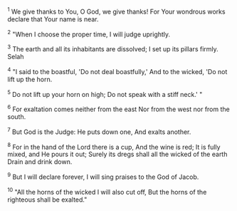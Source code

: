 <sup>1</sup> 
We give thanks to You, O God, we give thanks! For Your wondrous works declare that Your name is near. 

<sup>2</sup> 
"When I choose the proper time, I will judge uprightly. 

<sup>3</sup> 
The earth and all its inhabitants are dissolved; I set up its pillars firmly. Selah 

<sup>4</sup> 
"I said to the boastful, 'Do not deal boastfully,' And to the wicked, 'Do not lift up the horn. 

<sup>5</sup> 
Do not lift up your horn on high; Do not speak with a stiff neck.' " 

<sup>6</sup> 
For exaltation comes neither from the east Nor from the west nor from the south. 

<sup>7</sup> 
But God is the Judge: He puts down one, And exalts another. 

<sup>8</sup> 
For in the hand of the Lord there is a cup, And the wine is red; It is fully mixed, and He pours it out; Surely its dregs shall all the wicked of the earth Drain and drink down. 

<sup>9</sup> 
But I will declare forever, I will sing praises to the God of Jacob. 

<sup>10</sup> 
"All the horns of the wicked I will also cut off, But the horns of the righteous shall be exalted."